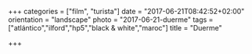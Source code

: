 +++
categories = ["film", "turista"]
date = "2017-06-21T08:42:52+02:00"
orientation = "landscape"
photo = "2017-06-21-duerme"
tags = ["atlántico","ilford","hp5","black & white","maroc"]
title = "Duerme"

+++

